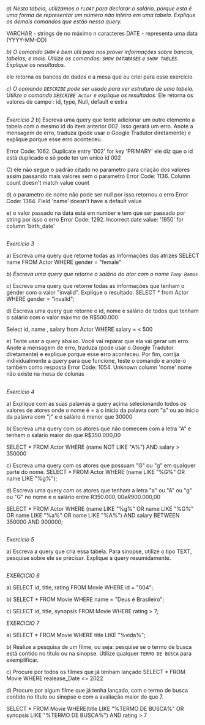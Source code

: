 ##
*a) Nesta tabela, utilizamos o `FLOAT` para declarar o salário, porque esta é uma forma de representar um número não inteiro em uma tabela. Explique os demais comandos que estão nessa query.*

VARCHAR - strings de no máximo n caracteres
DATE  - representa uma data (YYYY-MM-DD)


*b) O comando `SHOW` é bem útil para nos prover informações sobre bancos, tabelas, e mais. Utilize os comandos: `SHOW DATABASES` e `SHOW TABLES`. Explique os resultados.*

ele retorna os bancos de dados e a mesa que eu criei para esse exercicio 


*c) O comando `DESCRIBE` pode ser usado para ver estrutura de uma tabela. Utilize o comando  `DESCRIBE Actor` e explique os resultados.*
Ele retorna os valores de campo : id, type, Null, default e extra

##
*Exercicio 2*
b) Escreva uma query que tente adicionar um outro elemento a tabela com o mesmo id do item anterior 002. Isso gerará um erro. Anote a mensagem de erro, traduza (pode usar o Google Tradutor diretamente) e explique porque esse erro aconteceu.

Error Code: 1062. Duplicate entry '002' for key 'PRIMARY' ele diz que o id está duplicado e só pode ter um unico id 002


C) ele não segue o padrão citado no parametro para criação dos valores assim passando mais valores sem o parametro
Error Code: 1136. Column count doesn't match value count



d) o parametro de nome não pode ser null por isso retornou o erro Error Code: 1364. Field 'name' doesn't have a default value


e) o valor passado na data está em number e tem que ser passado por string por isso o erro 
Error Code: 1292. Incorrect date value: '1950' for column 'birth_date' 
##
*Exercicio 3*

 a) Escreva uma query que retorne todas as informações das atrizes
SELECT name  FROM Actor WHERE gender = "female"


b) *Escreva uma query que retorne o salário do ator com o nome `Tony Ramos`*


c) Escreva uma query que retorne todas as informações que tenham o gender com o valor "invalid". Explique o resultado.
SELECT * from Actor WHERE gender = "invalid";


d) Escreva uma query que retorne o id, nome e salário de todos que tenham o salário com o valor máximo de R$500.000

Select id, name , salary from Actor  WHERE salary = < 500

e) Tente usar a query abaixo. Você vai reparar que ela vai gerar um erro. Anote a mensagem de erro, traduza (pode usar o Google Tradutor diretamente) e explique porque esse erro aconteceu. Por fim, corrija individualmente a query para que funcione, teste o comando e anote-o também como resposta
Error Code: 1054. Unknown column 'nome' nome não existe na mesa de colunas 

##
*Exercicio 4*

a) Explique com as suas palavras a query acima
selecionando todos os valores de atores onde o nome é = a o inicio da palavra com "a" ou ao inicio da palavra com "j" e o salário é menor que 30000

b) Escreva uma query com os atores que não comecem com a letra "A" e tenham o salário maior do que R$350.000,00

SELECT * FROM Actor
WHERE (name NOT LIKE "A%") AND salary > 350000


c) Escreva uma query com os atores que possuam "G" ou "g" em qualquer parte do nome.
SELECT * FROM Actor
WHERE (name LIKE "%G%" OR name LIKE "%g%");


d) Escreva uma query com os atores que tenham a letra "a" ou "A" ou "g" ou "G" no nome e o salário entre R$350.000,00 e R$900.000,00

SELECT * FROM Actor
WHERE 
	(name LIKE "%g%" OR name LIKE "%G%" OR name LIKE "%a%" OR name LIKE "%A%")
  AND salary BETWEEN 350000 AND 900000;
##
*Exercicio 5*

a) Escreva a query que cria essa tabela. Para sinopse, utilize o tipo TEXT, pesquise sobre ele se precisar. Explique a query resumidamente.

##
*EXERCICIO 6*

a) SELECT id, title, rating FROM Movie WHERE id = "004";

b) SELECT * FROM Movie WHERE name = "Deus é Brasileiro";

c) SELECT id, title, synopsis FROM Movie WHERE rating > 7;

*EXERCICIO 7*

a) SELECT * FROM Movie
WHERE title LIKE "%vida%"; 

b) Realize a pesquisa de um filme, ou seja: pesquise se o termo de busca está contido no título ou na sinopse. 
Utilize qualquer `TERMO DE BUSCA` para exemplificar.

c) Procure por todos os filmes que já tenham lançado
SELECT * FROM Movie
WHERE realease_Date <> 2022


d) Procure por algum filme que já tenha lançado, com o termo de busca 
contido no título ou sinopse e com a avaliação maior do que 7.

SELECT * FROM Movie 
WHERE(title LIKE "%TERMO DE BUSCA%" OR synopsis LIKE "%TERMO DE BUSCA%") 
AND rating > 7